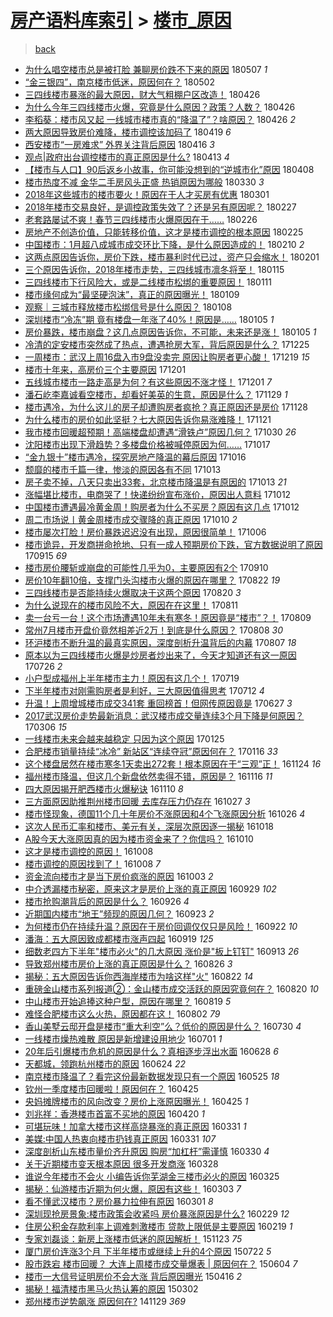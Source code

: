 [房产语料库索引](../../README.md)  > [楼市_原因](楼市_原因.md)
====
> [back](../README.md)

- [为什么唱空楼市总是被打脸 兼聊房价跌不下来的原因](http://jkwz.applinzi.com/ittc/7100394551862887435.html#%E4%B8%BA%E4%BB%80%E4%B9%88%E5%94%B1%E7%A9%BA%E6%A5%BC%E5%B8%82%E6%80%BB%E6%98%AF%E8%A2%AB%E6%89%93%E8%84%B8+%E5%85%BC%E8%81%8A%E6%88%BF%E4%BB%B7%E8%B7%8C%E4%B8%8D%E4%B8%8B%E6%9D%A5%E7%9A%84%E5%8E%9F%E5%9B%A0) 180507 *1* 
- [“金三银四”，南京楼市低迷，原因何在？](http://jkwz.applinzi.com/ittc/7098571769579570192.html#%E2%80%9C%E9%87%91%E4%B8%89%E9%93%B6%E5%9B%9B%E2%80%9D%EF%BC%8C%E5%8D%97%E4%BA%AC%E6%A5%BC%E5%B8%82%E4%BD%8E%E8%BF%B7%EF%BC%8C%E5%8E%9F%E5%9B%A0%E4%BD%95%E5%9C%A8%EF%BC%9F) 180502  
- [三四线楼市暴涨的最大原因，财大气粗棚户区改造！](http://jkwz.applinzi.com/ittc/7096437148381348871.html#%E4%B8%89%E5%9B%9B%E7%BA%BF%E6%A5%BC%E5%B8%82%E6%9A%B4%E6%B6%A8%E7%9A%84%E6%9C%80%E5%A4%A7%E5%8E%9F%E5%9B%A0%EF%BC%8C%E8%B4%A2%E5%A4%A7%E6%B0%94%E7%B2%97%E6%A3%9A%E6%88%B7%E5%8C%BA%E6%94%B9%E9%80%A0%EF%BC%81) 180426  
- [为什么今年三四线楼市火爆，究竟是什么原因？政策？人数？](http://jkwz.applinzi.com/ittc/7096332923810874379.html#%E4%B8%BA%E4%BB%80%E4%B9%88%E4%BB%8A%E5%B9%B4%E4%B8%89%E5%9B%9B%E7%BA%BF%E6%A5%BC%E5%B8%82%E7%81%AB%E7%88%86%EF%BC%8C%E7%A9%B6%E7%AB%9F%E6%98%AF%E4%BB%80%E4%B9%88%E5%8E%9F%E5%9B%A0%EF%BC%9F%E6%94%BF%E7%AD%96%EF%BC%9F%E4%BA%BA%E6%95%B0%EF%BC%9F) 180426  
- [李稻葵：楼市风又起 一线城市楼市真的“降温了”？啥原因？](http://jkwz.applinzi.com/ittc/7096204905595536401.html#%E6%9D%8E%E7%A8%BB%E8%91%B5%EF%BC%9A%E6%A5%BC%E5%B8%82%E9%A3%8E%E5%8F%88%E8%B5%B7+%E4%B8%80%E7%BA%BF%E5%9F%8E%E5%B8%82%E6%A5%BC%E5%B8%82%E7%9C%9F%E7%9A%84%E2%80%9C%E9%99%8D%E6%B8%A9%E4%BA%86%E2%80%9D%EF%BC%9F%E5%95%A5%E5%8E%9F%E5%9B%A0%EF%BC%9F) 180426 *2* 
- [两大原因导致房价难降，楼市调控该加码了](http://jkwz.applinzi.com/ittc/7093785980756820999.html#%E4%B8%A4%E5%A4%A7%E5%8E%9F%E5%9B%A0%E5%AF%BC%E8%87%B4%E6%88%BF%E4%BB%B7%E9%9A%BE%E9%99%8D%EF%BC%8C%E6%A5%BC%E5%B8%82%E8%B0%83%E6%8E%A7%E8%AF%A5%E5%8A%A0%E7%A0%81%E4%BA%86) 180419 *6* 
- [西安楼市“一房难求” 外界关注背后原因](http://jkwz.applinzi.com/ittc/7092645624686314503.html#%E8%A5%BF%E5%AE%89%E6%A5%BC%E5%B8%82%E2%80%9C%E4%B8%80%E6%88%BF%E9%9A%BE%E6%B1%82%E2%80%9D+%E5%A4%96%E7%95%8C%E5%85%B3%E6%B3%A8%E8%83%8C%E5%90%8E%E5%8E%9F%E5%9B%A0) 180416 *3* 
- [观点|政府出台调控楼市的真正原因是什么?](http://jkwz.applinzi.com/ittc/7091384298504717318.html#%E8%A7%82%E7%82%B9%7C%E6%94%BF%E5%BA%9C%E5%87%BA%E5%8F%B0%E8%B0%83%E6%8E%A7%E6%A5%BC%E5%B8%82%E7%9A%84%E7%9C%9F%E6%AD%A3%E5%8E%9F%E5%9B%A0%E6%98%AF%E4%BB%80%E4%B9%88%3F) 180413 *4* 
- [【楼市与人口】90后返乡小故事，你可能没想到的“逆城市化”原因](http://jkwz.applinzi.com/ittc/7089712428395004935.html#%E3%80%90%E6%A5%BC%E5%B8%82%E4%B8%8E%E4%BA%BA%E5%8F%A3%E3%80%9190%E5%90%8E%E8%BF%94%E4%B9%A1%E5%B0%8F%E6%95%85%E4%BA%8B%EF%BC%8C%E4%BD%A0%E5%8F%AF%E8%83%BD%E6%B2%A1%E6%83%B3%E5%88%B0%E7%9A%84%E2%80%9C%E9%80%86%E5%9F%8E%E5%B8%82%E5%8C%96%E2%80%9D%E5%8E%9F%E5%9B%A0) 180408  
- [楼市热度不减 金华二手房风头正盛 热销原因为哪般](http://jkwz.applinzi.com/ittc/7086186061925712903.html#%E6%A5%BC%E5%B8%82%E7%83%AD%E5%BA%A6%E4%B8%8D%E5%87%8F+%E9%87%91%E5%8D%8E%E4%BA%8C%E6%89%8B%E6%88%BF%E9%A3%8E%E5%A4%B4%E6%AD%A3%E7%9B%9B+%E7%83%AD%E9%94%80%E5%8E%9F%E5%9B%A0%E4%B8%BA%E5%93%AA%E8%88%AC) 180330 *3* 
- [2018年这些城市的楼市要火！原因在于人才买房有优惠](http://jkwz.applinzi.com/ittc/7075464180931232778.html#2018%E5%B9%B4%E8%BF%99%E4%BA%9B%E5%9F%8E%E5%B8%82%E7%9A%84%E6%A5%BC%E5%B8%82%E8%A6%81%E7%81%AB%EF%BC%81%E5%8E%9F%E5%9B%A0%E5%9C%A8%E4%BA%8E%E4%BA%BA%E6%89%8D%E4%B9%B0%E6%88%BF%E6%9C%89%E4%BC%98%E6%83%A0) 180301  
- [2018年楼市交易良好，是调控政策失效了？还是另有原因呢？](http://jkwz.applinzi.com/ittc/7074720085233370119.html#2018%E5%B9%B4%E6%A5%BC%E5%B8%82%E4%BA%A4%E6%98%93%E8%89%AF%E5%A5%BD%EF%BC%8C%E6%98%AF%E8%B0%83%E6%8E%A7%E6%94%BF%E7%AD%96%E5%A4%B1%E6%95%88%E4%BA%86%EF%BC%9F%E8%BF%98%E6%98%AF%E5%8F%A6%E6%9C%89%E5%8E%9F%E5%9B%A0%E5%91%A2%EF%BC%9F) 180227  
- [老套路屡试不爽！春节三四线楼市火爆原因在于……](http://jkwz.applinzi.com/ittc/7074406036343882769.html#%E8%80%81%E5%A5%97%E8%B7%AF%E5%B1%A1%E8%AF%95%E4%B8%8D%E7%88%BD%EF%BC%81%E6%98%A5%E8%8A%82%E4%B8%89%E5%9B%9B%E7%BA%BF%E6%A5%BC%E5%B8%82%E7%81%AB%E7%88%86%E5%8E%9F%E5%9B%A0%E5%9C%A8%E4%BA%8E%E2%80%A6%E2%80%A6) 180226  
- [房地产不创造价值，只能转移价值，这才是楼市调控的根本原因](http://jkwz.applinzi.com/ittc/7073957496115168273.html#%E6%88%BF%E5%9C%B0%E4%BA%A7%E4%B8%8D%E5%88%9B%E9%80%A0%E4%BB%B7%E5%80%BC%EF%BC%8C%E5%8F%AA%E8%83%BD%E8%BD%AC%E7%A7%BB%E4%BB%B7%E5%80%BC%EF%BC%8C%E8%BF%99%E6%89%8D%E6%98%AF%E6%A5%BC%E5%B8%82%E8%B0%83%E6%8E%A7%E7%9A%84%E6%A0%B9%E6%9C%AC%E5%8E%9F%E5%9B%A0) 180225  
- [中国楼市：1月超八成城市成交环比下降，是什么原因造成的！](http://jkwz.applinzi.com/ittc/7068238410680894475.html#%E4%B8%AD%E5%9B%BD%E6%A5%BC%E5%B8%82%EF%BC%9A1%E6%9C%88%E8%B6%85%E5%85%AB%E6%88%90%E5%9F%8E%E5%B8%82%E6%88%90%E4%BA%A4%E7%8E%AF%E6%AF%94%E4%B8%8B%E9%99%8D%EF%BC%8C%E6%98%AF%E4%BB%80%E4%B9%88%E5%8E%9F%E5%9B%A0%E9%80%A0%E6%88%90%E7%9A%84%EF%BC%81) 180210 *2* 
- [这两点原因告诉你，房价下跌，楼市暴利时代已过，资产只会缩水！](http://jkwz.applinzi.com/ittc/7065246981394269201.html#%E8%BF%99%E4%B8%A4%E7%82%B9%E5%8E%9F%E5%9B%A0%E5%91%8A%E8%AF%89%E4%BD%A0%EF%BC%8C%E6%88%BF%E4%BB%B7%E4%B8%8B%E8%B7%8C%EF%BC%8C%E6%A5%BC%E5%B8%82%E6%9A%B4%E5%88%A9%E6%97%B6%E4%BB%A3%E5%B7%B2%E8%BF%87%EF%BC%8C%E8%B5%84%E4%BA%A7%E5%8F%AA%E4%BC%9A%E7%BC%A9%E6%B0%B4%EF%BC%81) 180201  
- [三个原因告诉你，2018年楼市走势，三四线城市凛冬将至！](http://jkwz.applinzi.com/ittc/7058874812712092682.html#%E4%B8%89%E4%B8%AA%E5%8E%9F%E5%9B%A0%E5%91%8A%E8%AF%89%E4%BD%A0%EF%BC%8C2018%E5%B9%B4%E6%A5%BC%E5%B8%82%E8%B5%B0%E5%8A%BF%EF%BC%8C%E4%B8%89%E5%9B%9B%E7%BA%BF%E5%9F%8E%E5%B8%82%E5%87%9B%E5%86%AC%E5%B0%86%E8%87%B3%EF%BC%81) 180115  
- [三四线楼市下行风险大，或是二线楼市松绑的重要原因！](http://jkwz.applinzi.com/ittc/7057274470882870279.html#%E4%B8%89%E5%9B%9B%E7%BA%BF%E6%A5%BC%E5%B8%82%E4%B8%8B%E8%A1%8C%E9%A3%8E%E9%99%A9%E5%A4%A7%EF%BC%8C%E6%88%96%E6%98%AF%E4%BA%8C%E7%BA%BF%E6%A5%BC%E5%B8%82%E6%9D%BE%E7%BB%91%E7%9A%84%E9%87%8D%E8%A6%81%E5%8E%9F%E5%9B%A0%EF%BC%81) 180111  
- [楼市缘何成为“最坚硬泡沫”，真正的原因曝光！](http://jkwz.applinzi.com/ittc/7056636921214682118.html#%E6%A5%BC%E5%B8%82%E7%BC%98%E4%BD%95%E6%88%90%E4%B8%BA%E2%80%9C%E6%9C%80%E5%9D%9A%E7%A1%AC%E6%B3%A1%E6%B2%AB%E2%80%9D%EF%BC%8C%E7%9C%9F%E6%AD%A3%E7%9A%84%E5%8E%9F%E5%9B%A0%E6%9B%9D%E5%85%89%EF%BC%81) 180109  
- [观察｜三城市释放楼市松绑信号是什么原因？](http://jkwz.applinzi.com/ittc/7056133789862855686.html#%E8%A7%82%E5%AF%9F%EF%BD%9C%E4%B8%89%E5%9F%8E%E5%B8%82%E9%87%8A%E6%94%BE%E6%A5%BC%E5%B8%82%E6%9D%BE%E7%BB%91%E4%BF%A1%E5%8F%B7%E6%98%AF%E4%BB%80%E4%B9%88%E5%8E%9F%E5%9B%A0%EF%BC%9F) 180108  
- [深圳楼市“冷冻”期 竟有楼盘一年涨了40%！原因是……](http://jkwz.applinzi.com/ittc/7055132048237265936.html#%E6%B7%B1%E5%9C%B3%E6%A5%BC%E5%B8%82%E2%80%9C%E5%86%B7%E5%86%BB%E2%80%9D%E6%9C%9F+%E7%AB%9F%E6%9C%89%E6%A5%BC%E7%9B%98%E4%B8%80%E5%B9%B4%E6%B6%A8%E4%BA%8640%25%EF%BC%81%E5%8E%9F%E5%9B%A0%E6%98%AF%E2%80%A6%E2%80%A6) 180105 *1* 
- [房价暴跌，楼市崩盘？这几点原因告诉你，不可能，未来还是涨！](http://jkwz.applinzi.com/ittc/7054880037214356486.html#%E6%88%BF%E4%BB%B7%E6%9A%B4%E8%B7%8C%EF%BC%8C%E6%A5%BC%E5%B8%82%E5%B4%A9%E7%9B%98%EF%BC%9F%E8%BF%99%E5%87%A0%E7%82%B9%E5%8E%9F%E5%9B%A0%E5%91%8A%E8%AF%89%E4%BD%A0%EF%BC%8C%E4%B8%8D%E5%8F%AF%E8%83%BD%EF%BC%8C%E6%9C%AA%E6%9D%A5%E8%BF%98%E6%98%AF%E6%B6%A8%EF%BC%81) 180105 *1* 
- [冷清的定安楼市突然成了热点，遭遇抢房大军，背后原因是什么？](http://jkwz.applinzi.com/ittc/7051035085866796048.html#%E5%86%B7%E6%B8%85%E7%9A%84%E5%AE%9A%E5%AE%89%E6%A5%BC%E5%B8%82%E7%AA%81%E7%84%B6%E6%88%90%E4%BA%86%E7%83%AD%E7%82%B9%EF%BC%8C%E9%81%AD%E9%81%87%E6%8A%A2%E6%88%BF%E5%A4%A7%E5%86%9B%EF%BC%8C%E8%83%8C%E5%90%8E%E5%8E%9F%E5%9B%A0%E6%98%AF%E4%BB%80%E4%B9%88%EF%BC%9F) 171225  
- [一周楼市：武汉上周16盘入市9盘没卖完 原因让购房者更心酸！](http://jkwz.applinzi.com/ittc/7048791318992520209.html#%E4%B8%80%E5%91%A8%E6%A5%BC%E5%B8%82%EF%BC%9A%E6%AD%A6%E6%B1%89%E4%B8%8A%E5%91%A816%E7%9B%98%E5%85%A5%E5%B8%829%E7%9B%98%E6%B2%A1%E5%8D%96%E5%AE%8C+%E5%8E%9F%E5%9B%A0%E8%AE%A9%E8%B4%AD%E6%88%BF%E8%80%85%E6%9B%B4%E5%BF%83%E9%85%B8%EF%BC%81) 171219 *15* 
- [楼市十年来，高房价三个主要原因](http://jkwz.applinzi.com/ittc/7042242399235998736.html#%E6%A5%BC%E5%B8%82%E5%8D%81%E5%B9%B4%E6%9D%A5%EF%BC%8C%E9%AB%98%E6%88%BF%E4%BB%B7%E4%B8%89%E4%B8%AA%E4%B8%BB%E8%A6%81%E5%8E%9F%E5%9B%A0) 171201  
- [五线城市楼市一路走高是为何？有这些原因不涨才怪！](http://jkwz.applinzi.com/ittc/7042200548500046865.html#%E4%BA%94%E7%BA%BF%E5%9F%8E%E5%B8%82%E6%A5%BC%E5%B8%82%E4%B8%80%E8%B7%AF%E8%B5%B0%E9%AB%98%E6%98%AF%E4%B8%BA%E4%BD%95%EF%BC%9F%E6%9C%89%E8%BF%99%E4%BA%9B%E5%8E%9F%E5%9B%A0%E4%B8%8D%E6%B6%A8%E6%89%8D%E6%80%AA%EF%BC%81) 171201 *7* 
- [潘石屹李嘉诚看空楼市，却看好美英的生意，原因是什么？](http://jkwz.applinzi.com/ittc/7041418650530087953.html#%E6%BD%98%E7%9F%B3%E5%B1%B9%E6%9D%8E%E5%98%89%E8%AF%9A%E7%9C%8B%E7%A9%BA%E6%A5%BC%E5%B8%82%EF%BC%8C%E5%8D%B4%E7%9C%8B%E5%A5%BD%E7%BE%8E%E8%8B%B1%E7%9A%84%E7%94%9F%E6%84%8F%EF%BC%8C%E5%8E%9F%E5%9B%A0%E6%98%AF%E4%BB%80%E4%B9%88%EF%BC%9F) 171129 *1* 
- [楼市遇冷，为什么这儿的房子却遭购房者疯抢？真正原因还是房价](http://jkwz.applinzi.com/ittc/7041020380075000848.html#%E6%A5%BC%E5%B8%82%E9%81%87%E5%86%B7%EF%BC%8C%E4%B8%BA%E4%BB%80%E4%B9%88%E8%BF%99%E5%84%BF%E7%9A%84%E6%88%BF%E5%AD%90%E5%8D%B4%E9%81%AD%E8%B4%AD%E6%88%BF%E8%80%85%E7%96%AF%E6%8A%A2%EF%BC%9F%E7%9C%9F%E6%AD%A3%E5%8E%9F%E5%9B%A0%E8%BF%98%E6%98%AF%E6%88%BF%E4%BB%B7) 171128  
- [为什么楼市的房价如此坚挺？七大原因告诉你易涨难降！](http://jkwz.applinzi.com/ittc/7038382823168279568.html#%E4%B8%BA%E4%BB%80%E4%B9%88%E6%A5%BC%E5%B8%82%E7%9A%84%E6%88%BF%E4%BB%B7%E5%A6%82%E6%AD%A4%E5%9D%9A%E6%8C%BA%EF%BC%9F%E4%B8%83%E5%A4%A7%E5%8E%9F%E5%9B%A0%E5%91%8A%E8%AF%89%E4%BD%A0%E6%98%93%E6%B6%A8%E9%9A%BE%E9%99%8D%EF%BC%81) 171121  
- [我市楼市回暖超预期！高端楼盘却遭遇“滑铁卢”原因几何？](http://jkwz.applinzi.com/ittc/7030296629003944976.html#%E6%88%91%E5%B8%82%E6%A5%BC%E5%B8%82%E5%9B%9E%E6%9A%96%E8%B6%85%E9%A2%84%E6%9C%9F%EF%BC%81%E9%AB%98%E7%AB%AF%E6%A5%BC%E7%9B%98%E5%8D%B4%E9%81%AD%E9%81%87%E2%80%9C%E6%BB%91%E9%93%81%E5%8D%A2%E2%80%9D%E5%8E%9F%E5%9B%A0%E5%87%A0%E4%BD%95%EF%BC%9F) 171030 *26* 
- [沈阳楼市出现下滑趋势？多楼盘价格被喊停原因为何……](http://jkwz.applinzi.com/ittc/7025361881118802961.html#%E6%B2%88%E9%98%B3%E6%A5%BC%E5%B8%82%E5%87%BA%E7%8E%B0%E4%B8%8B%E6%BB%91%E8%B6%8B%E5%8A%BF%EF%BC%9F%E5%A4%9A%E6%A5%BC%E7%9B%98%E4%BB%B7%E6%A0%BC%E8%A2%AB%E5%96%8A%E5%81%9C%E5%8E%9F%E5%9B%A0%E4%B8%BA%E4%BD%95%E2%80%A6%E2%80%A6) 171017  
- [“金九银十”楼市遇冷，探究房地产降温的幕后原因](http://jkwz.applinzi.com/ittc/7024972081337467920.html#%E2%80%9C%E9%87%91%E4%B9%9D%E9%93%B6%E5%8D%81%E2%80%9D%E6%A5%BC%E5%B8%82%E9%81%87%E5%86%B7%EF%BC%8C%E6%8E%A2%E7%A9%B6%E6%88%BF%E5%9C%B0%E4%BA%A7%E9%99%8D%E6%B8%A9%E7%9A%84%E5%B9%95%E5%90%8E%E5%8E%9F%E5%9B%A0) 171016  
- [颓靡的楼市千篇一律，惨淡的原因各有不同](http://jkwz.applinzi.com/ittc/7023957709441991696.html#%E9%A2%93%E9%9D%A1%E7%9A%84%E6%A5%BC%E5%B8%82%E5%8D%83%E7%AF%87%E4%B8%80%E5%BE%8B%EF%BC%8C%E6%83%A8%E6%B7%A1%E7%9A%84%E5%8E%9F%E5%9B%A0%E5%90%84%E6%9C%89%E4%B8%8D%E5%90%8C) 171013  
- [房子卖不掉，八天只卖出33套，北京楼市降温是有原因的](http://jkwz.applinzi.com/ittc/7023874392524850192.html#%E6%88%BF%E5%AD%90%E5%8D%96%E4%B8%8D%E6%8E%89%EF%BC%8C%E5%85%AB%E5%A4%A9%E5%8F%AA%E5%8D%96%E5%87%BA33%E5%A5%97%EF%BC%8C%E5%8C%97%E4%BA%AC%E6%A5%BC%E5%B8%82%E9%99%8D%E6%B8%A9%E6%98%AF%E6%9C%89%E5%8E%9F%E5%9B%A0%E7%9A%84) 171013 *21* 
- [涨幅堪比楼市，电商哭了！快递纷纷宣布涨价，原因出人意料](http://jkwz.applinzi.com/ittc/7023613358107001873.html#%E6%B6%A8%E5%B9%85%E5%A0%AA%E6%AF%94%E6%A5%BC%E5%B8%82%EF%BC%8C%E7%94%B5%E5%95%86%E5%93%AD%E4%BA%86%EF%BC%81%E5%BF%AB%E9%80%92%E7%BA%B7%E7%BA%B7%E5%AE%A3%E5%B8%83%E6%B6%A8%E4%BB%B7%EF%BC%8C%E5%8E%9F%E5%9B%A0%E5%87%BA%E4%BA%BA%E6%84%8F%E6%96%99) 171012  
- [中国楼市遭遇最冷黄金周！购房者为什么不买房？原因有这几点](http://jkwz.applinzi.com/ittc/7023486720648152081.html#%E4%B8%AD%E5%9B%BD%E6%A5%BC%E5%B8%82%E9%81%AD%E9%81%87%E6%9C%80%E5%86%B7%E9%BB%84%E9%87%91%E5%91%A8%EF%BC%81%E8%B4%AD%E6%88%BF%E8%80%85%E4%B8%BA%E4%BB%80%E4%B9%88%E4%B8%8D%E4%B9%B0%E6%88%BF%EF%BC%9F%E5%8E%9F%E5%9B%A0%E6%9C%89%E8%BF%99%E5%87%A0%E7%82%B9) 171012  
- [周二市场说丨黄金周楼市成交骤降的真正原因](http://jkwz.applinzi.com/ittc/7022737037185254416.html#%E5%91%A8%E4%BA%8C%E5%B8%82%E5%9C%BA%E8%AF%B4%E4%B8%A8%E9%BB%84%E9%87%91%E5%91%A8%E6%A5%BC%E5%B8%82%E6%88%90%E4%BA%A4%E9%AA%A4%E9%99%8D%E7%9A%84%E7%9C%9F%E6%AD%A3%E5%8E%9F%E5%9B%A0) 171010 *2* 
- [楼市屡次打脸！房价暴跌迟迟没有出现，原因很简单！](http://jkwz.applinzi.com/ittc/7021217883424818192.html#%E6%A5%BC%E5%B8%82%E5%B1%A1%E6%AC%A1%E6%89%93%E8%84%B8%EF%BC%81%E6%88%BF%E4%BB%B7%E6%9A%B4%E8%B7%8C%E8%BF%9F%E8%BF%9F%E6%B2%A1%E6%9C%89%E5%87%BA%E7%8E%B0%EF%BC%8C%E5%8E%9F%E5%9B%A0%E5%BE%88%E7%AE%80%E5%8D%95%EF%BC%81) 171006  
- [楼市诡异，开发商拼命抢地、只有一成人预期房价下跌，官方数据说明了原因](http://jkwz.applinzi.com/ittc/7013430306563163152.html#%E6%A5%BC%E5%B8%82%E8%AF%A1%E5%BC%82%EF%BC%8C%E5%BC%80%E5%8F%91%E5%95%86%E6%8B%BC%E5%91%BD%E6%8A%A2%E5%9C%B0%E3%80%81%E5%8F%AA%E6%9C%89%E4%B8%80%E6%88%90%E4%BA%BA%E9%A2%84%E6%9C%9F%E6%88%BF%E4%BB%B7%E4%B8%8B%E8%B7%8C%EF%BC%8C%E5%AE%98%E6%96%B9%E6%95%B0%E6%8D%AE%E8%AF%B4%E6%98%8E%E4%BA%86%E5%8E%9F%E5%9B%A0) 170915 *69* 
- [楼市房价腰斩或崩盘的可能性几乎为0，主要原因有2个](http://jkwz.applinzi.com/ittc/7011748551540081680.html#%E6%A5%BC%E5%B8%82%E6%88%BF%E4%BB%B7%E8%85%B0%E6%96%A9%E6%88%96%E5%B4%A9%E7%9B%98%E7%9A%84%E5%8F%AF%E8%83%BD%E6%80%A7%E5%87%A0%E4%B9%8E%E4%B8%BA0%EF%BC%8C%E4%B8%BB%E8%A6%81%E5%8E%9F%E5%9B%A0%E6%9C%892%E4%B8%AA) 170910  
- [房价10年翻10倍，支撑门头沟楼市火爆的原因在哪里？](http://jkwz.applinzi.com/ittc/7004591217743234065.html#%E6%88%BF%E4%BB%B710%E5%B9%B4%E7%BF%BB10%E5%80%8D%EF%BC%8C%E6%94%AF%E6%92%91%E9%97%A8%E5%A4%B4%E6%B2%9F%E6%A5%BC%E5%B8%82%E7%81%AB%E7%88%86%E7%9A%84%E5%8E%9F%E5%9B%A0%E5%9C%A8%E5%93%AA%E9%87%8C%EF%BC%9F) 170822 *19* 
- [三四线楼市是否能持续火爆取决于这两个原因](http://jkwz.applinzi.com/ittc/7003801599523423249.html#%E4%B8%89%E5%9B%9B%E7%BA%BF%E6%A5%BC%E5%B8%82%E6%98%AF%E5%90%A6%E8%83%BD%E6%8C%81%E7%BB%AD%E7%81%AB%E7%88%86%E5%8F%96%E5%86%B3%E4%BA%8E%E8%BF%99%E4%B8%A4%E4%B8%AA%E5%8E%9F%E5%9B%A0) 170820 *3* 
- [为什么说现在的楼市风险不大，原因在在这里！](http://jkwz.applinzi.com/ittc/7000464248659248144.html#%E4%B8%BA%E4%BB%80%E4%B9%88%E8%AF%B4%E7%8E%B0%E5%9C%A8%E7%9A%84%E6%A5%BC%E5%B8%82%E9%A3%8E%E9%99%A9%E4%B8%8D%E5%A4%A7%EF%BC%8C%E5%8E%9F%E5%9B%A0%E5%9C%A8%E5%9C%A8%E8%BF%99%E9%87%8C%EF%BC%81) 170811  
- [卖一台亏一台！这个市场遭遇10年未有寒冬！原因竟是“楼市”？！](http://jkwz.applinzi.com/ittc/6999946945861518352.html#%E5%8D%96%E4%B8%80%E5%8F%B0%E4%BA%8F%E4%B8%80%E5%8F%B0%EF%BC%81%E8%BF%99%E4%B8%AA%E5%B8%82%E5%9C%BA%E9%81%AD%E9%81%8710%E5%B9%B4%E6%9C%AA%E6%9C%89%E5%AF%92%E5%86%AC%EF%BC%81%E5%8E%9F%E5%9B%A0%E7%AB%9F%E6%98%AF%E2%80%9C%E6%A5%BC%E5%B8%82%E2%80%9D%EF%BC%9F%EF%BC%81) 170809  
- [常州7月楼市开盘价竟然相差近2万！到底是什么原因？](http://jkwz.applinzi.com/ittc/6999430028423857169.html#%E5%B8%B8%E5%B7%9E7%E6%9C%88%E6%A5%BC%E5%B8%82%E5%BC%80%E7%9B%98%E4%BB%B7%E7%AB%9F%E7%84%B6%E7%9B%B8%E5%B7%AE%E8%BF%912%E4%B8%87%EF%BC%81%E5%88%B0%E5%BA%95%E6%98%AF%E4%BB%80%E4%B9%88%E5%8E%9F%E5%9B%A0%EF%BC%9F) 170808 *30* 
- [环沪楼市不断升温的最真实原因，深度剖析升温背后的内幕](http://jkwz.applinzi.com/ittc/6998722774661858320.html#%E7%8E%AF%E6%B2%AA%E6%A5%BC%E5%B8%82%E4%B8%8D%E6%96%AD%E5%8D%87%E6%B8%A9%E7%9A%84%E6%9C%80%E7%9C%9F%E5%AE%9E%E5%8E%9F%E5%9B%A0%EF%BC%8C%E6%B7%B1%E5%BA%A6%E5%89%96%E6%9E%90%E5%8D%87%E6%B8%A9%E8%83%8C%E5%90%8E%E7%9A%84%E5%86%85%E5%B9%95) 170807 *18* 
- [原本以为三四线楼市火爆是炒房者炒出来了，今天才知道还有这一原因](http://jkwz.applinzi.com/ittc/6994656476596274192.html#%E5%8E%9F%E6%9C%AC%E4%BB%A5%E4%B8%BA%E4%B8%89%E5%9B%9B%E7%BA%BF%E6%A5%BC%E5%B8%82%E7%81%AB%E7%88%86%E6%98%AF%E7%82%92%E6%88%BF%E8%80%85%E7%82%92%E5%87%BA%E6%9D%A5%E4%BA%86%EF%BC%8C%E4%BB%8A%E5%A4%A9%E6%89%8D%E7%9F%A5%E9%81%93%E8%BF%98%E6%9C%89%E8%BF%99%E4%B8%80%E5%8E%9F%E5%9B%A0) 170726 *2* 
- [小户型成福州上半年楼市主力！原因有这几个！](http://jkwz.applinzi.com/ittc/6991949831109870609.html#%E5%B0%8F%E6%88%B7%E5%9E%8B%E6%88%90%E7%A6%8F%E5%B7%9E%E4%B8%8A%E5%8D%8A%E5%B9%B4%E6%A5%BC%E5%B8%82%E4%B8%BB%E5%8A%9B%EF%BC%81%E5%8E%9F%E5%9B%A0%E6%9C%89%E8%BF%99%E5%87%A0%E4%B8%AA%EF%BC%81) 170719  
- [下半年楼市对刚需购房者是利好，三大原因值得思考](http://jkwz.applinzi.com/ittc/6989342686128374801.html#%E4%B8%8B%E5%8D%8A%E5%B9%B4%E6%A5%BC%E5%B8%82%E5%AF%B9%E5%88%9A%E9%9C%80%E8%B4%AD%E6%88%BF%E8%80%85%E6%98%AF%E5%88%A9%E5%A5%BD%EF%BC%8C%E4%B8%89%E5%A4%A7%E5%8E%9F%E5%9B%A0%E5%80%BC%E5%BE%97%E6%80%9D%E8%80%83) 170712 *4* 
- [升温！上周增城楼市成交341套 重回榜首！但网传原因竟是](http://jkwz.applinzi.com/ittc/6983730808538792965.html#%E5%8D%87%E6%B8%A9%EF%BC%81%E4%B8%8A%E5%91%A8%E5%A2%9E%E5%9F%8E%E6%A5%BC%E5%B8%82%E6%88%90%E4%BA%A4341%E5%A5%97+%E9%87%8D%E5%9B%9E%E6%A6%9C%E9%A6%96%EF%BC%81%E4%BD%86%E7%BD%91%E4%BC%A0%E5%8E%9F%E5%9B%A0%E7%AB%9F%E6%98%AF) 170627 *3* 
- [2017武汉房价走势最新消息：武汉楼市成交量连续3个月下降是何原因？](http://jkwz.applinzi.com/ittc/6941958721801552900.html#2017%E6%AD%A6%E6%B1%89%E6%88%BF%E4%BB%B7%E8%B5%B0%E5%8A%BF%E6%9C%80%E6%96%B0%E6%B6%88%E6%81%AF%EF%BC%9A%E6%AD%A6%E6%B1%89%E6%A5%BC%E5%B8%82%E6%88%90%E4%BA%A4%E9%87%8F%E8%BF%9E%E7%BB%AD3%E4%B8%AA%E6%9C%88%E4%B8%8B%E9%99%8D%E6%98%AF%E4%BD%95%E5%8E%9F%E5%9B%A0%EF%BC%9F) 170306 *15* 
- [一线楼市未来会越来越稳定 只因为这个原因](http://jkwz.applinzi.com/ittc/6926877624487117829.html#%E4%B8%80%E7%BA%BF%E6%A5%BC%E5%B8%82%E6%9C%AA%E6%9D%A5%E4%BC%9A%E8%B6%8A%E6%9D%A5%E8%B6%8A%E7%A8%B3%E5%AE%9A+%E5%8F%AA%E5%9B%A0%E4%B8%BA%E8%BF%99%E4%B8%AA%E5%8E%9F%E5%9B%A0) 170125  
- [合肥楼市销量持续“冰冷” 新站区“连续夺冠”原因何在？](http://jkwz.applinzi.com/ittc/6923749221923816453.html#%E5%90%88%E8%82%A5%E6%A5%BC%E5%B8%82%E9%94%80%E9%87%8F%E6%8C%81%E7%BB%AD%E2%80%9C%E5%86%B0%E5%86%B7%E2%80%9D+%E6%96%B0%E7%AB%99%E5%8C%BA%E2%80%9C%E8%BF%9E%E7%BB%AD%E5%A4%BA%E5%86%A0%E2%80%9D%E5%8E%9F%E5%9B%A0%E4%BD%95%E5%9C%A8%EF%BC%9F) 170116 *33* 
- [这个楼盘居然在楼市寒冬1天卖出272套！根本原因在于“三观”正！](http://jkwz.applinzi.com/ittc/6904070815963677700.html#%E8%BF%99%E4%B8%AA%E6%A5%BC%E7%9B%98%E5%B1%85%E7%84%B6%E5%9C%A8%E6%A5%BC%E5%B8%82%E5%AF%92%E5%86%AC1%E5%A4%A9%E5%8D%96%E5%87%BA272%E5%A5%97%EF%BC%81%E6%A0%B9%E6%9C%AC%E5%8E%9F%E5%9B%A0%E5%9C%A8%E4%BA%8E%E2%80%9C%E4%B8%89%E8%A7%82%E2%80%9D%E6%AD%A3%EF%BC%81) 161124 *16* 
- [福州楼市降温，但这几个新盘依然卖得不错，原因是？](http://jkwz.applinzi.com/ittc/6901202047239455749.html#%E7%A6%8F%E5%B7%9E%E6%A5%BC%E5%B8%82%E9%99%8D%E6%B8%A9%EF%BC%8C%E4%BD%86%E8%BF%99%E5%87%A0%E4%B8%AA%E6%96%B0%E7%9B%98%E4%BE%9D%E7%84%B6%E5%8D%96%E5%BE%97%E4%B8%8D%E9%94%99%EF%BC%8C%E5%8E%9F%E5%9B%A0%E6%98%AF%EF%BC%9F) 161116 *11* 
- [四大原因揭开肥西楼市火爆秘诀](http://jkwz.applinzi.com/ittc/6898932455431472133.html#%E5%9B%9B%E5%A4%A7%E5%8E%9F%E5%9B%A0%E6%8F%AD%E5%BC%80%E8%82%A5%E8%A5%BF%E6%A5%BC%E5%B8%82%E7%81%AB%E7%88%86%E7%A7%98%E8%AF%80) 161110 *8* 
- [三方面原因助推荆州楼市回暖 去库存压力仍存在](http://jkwz.applinzi.com/ittc/6893741901039010820.html#%E4%B8%89%E6%96%B9%E9%9D%A2%E5%8E%9F%E5%9B%A0%E5%8A%A9%E6%8E%A8%E8%8D%86%E5%B7%9E%E6%A5%BC%E5%B8%82%E5%9B%9E%E6%9A%96+%E5%8E%BB%E5%BA%93%E5%AD%98%E5%8E%8B%E5%8A%9B%E4%BB%8D%E5%AD%98%E5%9C%A8) 161027 *3* 
- [楼市怪现象，德国11个几十年房价不涨原因和4个飞涨原因分析](http://jkwz.applinzi.com/ittc/6893315044309206021.html#%E6%A5%BC%E5%B8%82%E6%80%AA%E7%8E%B0%E8%B1%A1%EF%BC%8C%E5%BE%B7%E5%9B%BD11%E4%B8%AA%E5%87%A0%E5%8D%81%E5%B9%B4%E6%88%BF%E4%BB%B7%E4%B8%8D%E6%B6%A8%E5%8E%9F%E5%9B%A0%E5%92%8C4%E4%B8%AA%E9%A3%9E%E6%B6%A8%E5%8E%9F%E5%9B%A0%E5%88%86%E6%9E%90) 161026 *4* 
- [这次人民币汇率和楼市、美元有关，深层次原因逐一揭秘](http://jkwz.applinzi.com/ittc/6890251602899764228.html#%E8%BF%99%E6%AC%A1%E4%BA%BA%E6%B0%91%E5%B8%81%E6%B1%87%E7%8E%87%E5%92%8C%E6%A5%BC%E5%B8%82%E3%80%81%E7%BE%8E%E5%85%83%E6%9C%89%E5%85%B3%EF%BC%8C%E6%B7%B1%E5%B1%82%E6%AC%A1%E5%8E%9F%E5%9B%A0%E9%80%90%E4%B8%80%E6%8F%AD%E7%A7%98) 161018  
- [A股今天大涨原因真的因为楼市资金来了？你信吗？](http://jkwz.applinzi.com/ittc/6887500067765748741.html#A%E8%82%A1%E4%BB%8A%E5%A4%A9%E5%A4%A7%E6%B6%A8%E5%8E%9F%E5%9B%A0%E7%9C%9F%E7%9A%84%E5%9B%A0%E4%B8%BA%E6%A5%BC%E5%B8%82%E8%B5%84%E9%87%91%E6%9D%A5%E4%BA%86%EF%BC%9F%E4%BD%A0%E4%BF%A1%E5%90%97%EF%BC%9F) 161010  
- [这才是楼市调控的原因！](http://jkwz.applinzi.com/ittc/6886691669453308933.html#%E8%BF%99%E6%89%8D%E6%98%AF%E6%A5%BC%E5%B8%82%E8%B0%83%E6%8E%A7%E7%9A%84%E5%8E%9F%E5%9B%A0%EF%BC%81) 161008  
- [楼市调控的原因找到了！](http://jkwz.applinzi.com/ittc/6886688648883340292.html#%E6%A5%BC%E5%B8%82%E8%B0%83%E6%8E%A7%E7%9A%84%E5%8E%9F%E5%9B%A0%E6%89%BE%E5%88%B0%E4%BA%86%EF%BC%81) 161008 *7* 
- [资金流向楼市才是当下房价疯涨的原因](http://jkwz.applinzi.com/ittc/6884715629457703940.html#%E8%B5%84%E9%87%91%E6%B5%81%E5%90%91%E6%A5%BC%E5%B8%82%E6%89%8D%E6%98%AF%E5%BD%93%E4%B8%8B%E6%88%BF%E4%BB%B7%E7%96%AF%E6%B6%A8%E7%9A%84%E5%8E%9F%E5%9B%A0) 161003 *2* 
- [中介透漏楼市秘密，原来这才是房价上涨的真正原因](http://jkwz.applinzi.com/ittc/6883218744242865157.html#%E4%B8%AD%E4%BB%8B%E9%80%8F%E6%BC%8F%E6%A5%BC%E5%B8%82%E7%A7%98%E5%AF%86%EF%BC%8C%E5%8E%9F%E6%9D%A5%E8%BF%99%E6%89%8D%E6%98%AF%E6%88%BF%E4%BB%B7%E4%B8%8A%E6%B6%A8%E7%9A%84%E7%9C%9F%E6%AD%A3%E5%8E%9F%E5%9B%A0) 160929 *102* 
- [楼市抢购潮背后的原因是什么？](http://jkwz.applinzi.com/ittc/6882203469435372549.html#%E6%A5%BC%E5%B8%82%E6%8A%A2%E8%B4%AD%E6%BD%AE%E8%83%8C%E5%90%8E%E7%9A%84%E5%8E%9F%E5%9B%A0%E6%98%AF%E4%BB%80%E4%B9%88%EF%BC%9F) 160926 *4* 
- [近期国内楼市“地王”频现的原因几何？](http://jkwz.applinzi.com/ittc/6880998121806496772.html#%E8%BF%91%E6%9C%9F%E5%9B%BD%E5%86%85%E6%A5%BC%E5%B8%82%E2%80%9C%E5%9C%B0%E7%8E%8B%E2%80%9D%E9%A2%91%E7%8E%B0%E7%9A%84%E5%8E%9F%E5%9B%A0%E5%87%A0%E4%BD%95%EF%BC%9F) 160923 *2* 
- [为何楼市仍在持续升温？原因在于房价回调仅仅只是风险！](http://jkwz.applinzi.com/ittc/6880718147241378820.html#%E4%B8%BA%E4%BD%95%E6%A5%BC%E5%B8%82%E4%BB%8D%E5%9C%A8%E6%8C%81%E7%BB%AD%E5%8D%87%E6%B8%A9%EF%BC%9F%E5%8E%9F%E5%9B%A0%E5%9C%A8%E4%BA%8E%E6%88%BF%E4%BB%B7%E5%9B%9E%E8%B0%83%E4%BB%85%E4%BB%85%E5%8F%AA%E6%98%AF%E9%A3%8E%E9%99%A9%EF%BC%81) 160922 *10* 
- [潘海：五大原因致成都楼市涨声四起](http://jkwz.applinzi.com/ittc/6879506531099345924.html#%E6%BD%98%E6%B5%B7%EF%BC%9A%E4%BA%94%E5%A4%A7%E5%8E%9F%E5%9B%A0%E8%87%B4%E6%88%90%E9%83%BD%E6%A5%BC%E5%B8%82%E6%B6%A8%E5%A3%B0%E5%9B%9B%E8%B5%B7) 160919 *125* 
- [细数老四方下半年&quot;楼市必火&quot;的几大原因 涨价是&quot;板上钉钉&quot;](http://jkwz.applinzi.com/ittc/6877247981127992325.html#%E7%BB%86%E6%95%B0%E8%80%81%E5%9B%9B%E6%96%B9%E4%B8%8B%E5%8D%8A%E5%B9%B4%26quot%3B%E6%A5%BC%E5%B8%82%E5%BF%85%E7%81%AB%26quot%3B%E7%9A%84%E5%87%A0%E5%A4%A7%E5%8E%9F%E5%9B%A0+%E6%B6%A8%E4%BB%B7%E6%98%AF%26quot%3B%E6%9D%BF%E4%B8%8A%E9%92%89%E9%92%89%26quot%3B) 160913 *26* 
- [导致郑州楼市房价上涨的真正原因是什么？](http://jkwz.applinzi.com/ittc/6870718262396060676.html#%E5%AF%BC%E8%87%B4%E9%83%91%E5%B7%9E%E6%A5%BC%E5%B8%82%E6%88%BF%E4%BB%B7%E4%B8%8A%E6%B6%A8%E7%9A%84%E7%9C%9F%E6%AD%A3%E5%8E%9F%E5%9B%A0%E6%98%AF%E4%BB%80%E4%B9%88%EF%BC%9F) 160826 *3* 
- [揭秘：五大原因告诉你西海岸楼市为啥这样&quot;火&quot;](http://jkwz.applinzi.com/ittc/6869074013711762437.html#%E6%8F%AD%E7%A7%98%EF%BC%9A%E4%BA%94%E5%A4%A7%E5%8E%9F%E5%9B%A0%E5%91%8A%E8%AF%89%E4%BD%A0%E8%A5%BF%E6%B5%B7%E5%B2%B8%E6%A5%BC%E5%B8%82%E4%B8%BA%E5%95%A5%E8%BF%99%E6%A0%B7%26quot%3B%E7%81%AB%26quot%3B) 160822 *14* 
- [重磅金山楼市系列报道②：金山楼市成交活跃的原因究竟何在？](http://jkwz.applinzi.com/ittc/6868368349834249220.html#%E9%87%8D%E7%A3%85%E9%87%91%E5%B1%B1%E6%A5%BC%E5%B8%82%E7%B3%BB%E5%88%97%E6%8A%A5%E9%81%93%E2%91%A1%EF%BC%9A%E9%87%91%E5%B1%B1%E6%A5%BC%E5%B8%82%E6%88%90%E4%BA%A4%E6%B4%BB%E8%B7%83%E7%9A%84%E5%8E%9F%E5%9B%A0%E7%A9%B6%E7%AB%9F%E4%BD%95%E5%9C%A8%EF%BC%9F) 160820 *10* 
- [中山楼市开始追捧这种户型，原因在哪里？](http://jkwz.applinzi.com/ittc/6868157529070240773.html#%E4%B8%AD%E5%B1%B1%E6%A5%BC%E5%B8%82%E5%BC%80%E5%A7%8B%E8%BF%BD%E6%8D%A7%E8%BF%99%E7%A7%8D%E6%88%B7%E5%9E%8B%EF%BC%8C%E5%8E%9F%E5%9B%A0%E5%9C%A8%E5%93%AA%E9%87%8C%EF%BC%9F) 160819 *5* 
- [难怪合肥楼市这么火热，原因都在这！](http://jkwz.applinzi.com/ittc/6861819609619104772.html#%E9%9A%BE%E6%80%AA%E5%90%88%E8%82%A5%E6%A5%BC%E5%B8%82%E8%BF%99%E4%B9%88%E7%81%AB%E7%83%AD%EF%BC%8C%E5%8E%9F%E5%9B%A0%E9%83%BD%E5%9C%A8%E8%BF%99%EF%BC%81) 160802 *79* 
- [香山美墅云邸开盘是楼市“重大利空”么？低价的原因是什么？](http://jkwz.applinzi.com/ittc/6860670552741774340.html#%E9%A6%99%E5%B1%B1%E7%BE%8E%E5%A2%85%E4%BA%91%E9%82%B8%E5%BC%80%E7%9B%98%E6%98%AF%E6%A5%BC%E5%B8%82%E2%80%9C%E9%87%8D%E5%A4%A7%E5%88%A9%E7%A9%BA%E2%80%9D%E4%B9%88%EF%BC%9F%E4%BD%8E%E4%BB%B7%E7%9A%84%E5%8E%9F%E5%9B%A0%E6%98%AF%E4%BB%80%E4%B9%88%EF%BC%9F) 160730 *4* 
- [一线楼市燥热难散 原因是新增建设用地少](http://jkwz.applinzi.com/ittc/6849902122195485700.html#%E4%B8%80%E7%BA%BF%E6%A5%BC%E5%B8%82%E7%87%A5%E7%83%AD%E9%9A%BE%E6%95%A3+%E5%8E%9F%E5%9B%A0%E6%98%AF%E6%96%B0%E5%A2%9E%E5%BB%BA%E8%AE%BE%E7%94%A8%E5%9C%B0%E5%B0%91) 160701 *1* 
- [20年后引爆楼市危机的原因是什么？真相逐步浮出水面](http://jkwz.applinzi.com/ittc/6848831392695452677.html#20%E5%B9%B4%E5%90%8E%E5%BC%95%E7%88%86%E6%A5%BC%E5%B8%82%E5%8D%B1%E6%9C%BA%E7%9A%84%E5%8E%9F%E5%9B%A0%E6%98%AF%E4%BB%80%E4%B9%88%EF%BC%9F%E7%9C%9F%E7%9B%B8%E9%80%90%E6%AD%A5%E6%B5%AE%E5%87%BA%E6%B0%B4%E9%9D%A2) 160628 *6* 
- [天都城，领跑杭州楼市的原因](http://jkwz.applinzi.com/ittc/6847258801664951300.html#%E5%A4%A9%E9%83%BD%E5%9F%8E%EF%BC%8C%E9%A2%86%E8%B7%91%E6%9D%AD%E5%B7%9E%E6%A5%BC%E5%B8%82%E7%9A%84%E5%8E%9F%E5%9B%A0) 160624 *22* 
- [南京楼市降温了？看完这份最新数据发现只有一个原因](http://jkwz.applinzi.com/ittc/6836255830982525956.html#%E5%8D%97%E4%BA%AC%E6%A5%BC%E5%B8%82%E9%99%8D%E6%B8%A9%E4%BA%86%EF%BC%9F%E7%9C%8B%E5%AE%8C%E8%BF%99%E4%BB%BD%E6%9C%80%E6%96%B0%E6%95%B0%E6%8D%AE%E5%8F%91%E7%8E%B0%E5%8F%AA%E6%9C%89%E4%B8%80%E4%B8%AA%E5%8E%9F%E5%9B%A0) 160525 *18* 
- [钦州一季度楼市回暖啦！原因何在？](http://jkwz.applinzi.com/ittc/6825135667142984709.html#%E9%92%A6%E5%B7%9E%E4%B8%80%E5%AD%A3%E5%BA%A6%E6%A5%BC%E5%B8%82%E5%9B%9E%E6%9A%96%E5%95%A6%EF%BC%81%E5%8E%9F%E5%9B%A0%E4%BD%95%E5%9C%A8%EF%BC%9F) 160425  
- [央妈摊牌楼市的风向改变？房价上涨原因曝光！](http://jkwz.applinzi.com/ittc/6825112954399622148.html#%E5%A4%AE%E5%A6%88%E6%91%8A%E7%89%8C%E6%A5%BC%E5%B8%82%E7%9A%84%E9%A3%8E%E5%90%91%E6%94%B9%E5%8F%98%EF%BC%9F%E6%88%BF%E4%BB%B7%E4%B8%8A%E6%B6%A8%E5%8E%9F%E5%9B%A0%E6%9B%9D%E5%85%89%EF%BC%81) 160425 *1* 
- [刘兆祥：香港楼市首富不买地的原因](http://jkwz.applinzi.com/ittc/6823224370168071172.html#%E5%88%98%E5%85%86%E7%A5%A5%EF%BC%9A%E9%A6%99%E6%B8%AF%E6%A5%BC%E5%B8%82%E9%A6%96%E5%AF%8C%E4%B8%8D%E4%B9%B0%E5%9C%B0%E7%9A%84%E5%8E%9F%E5%9B%A0) 160420 *1* 
- [可堪玩味！加拿大楼市这样高烧暴涨的真正原因](http://jkwz.applinzi.com/ittc/6815762971162575877.html#%E5%8F%AF%E5%A0%AA%E7%8E%A9%E5%91%B3%EF%BC%81%E5%8A%A0%E6%8B%BF%E5%A4%A7%E6%A5%BC%E5%B8%82%E8%BF%99%E6%A0%B7%E9%AB%98%E7%83%A7%E6%9A%B4%E6%B6%A8%E7%9A%84%E7%9C%9F%E6%AD%A3%E5%8E%9F%E5%9B%A0) 160331 *1* 
- [美媒:中国人热衷向楼市扔钱真正原因](http://jkwz.applinzi.com/ittc/6815624613782356997.html#%E7%BE%8E%E5%AA%92%3A%E4%B8%AD%E5%9B%BD%E4%BA%BA%E7%83%AD%E8%A1%B7%E5%90%91%E6%A5%BC%E5%B8%82%E6%89%94%E9%92%B1%E7%9C%9F%E6%AD%A3%E5%8E%9F%E5%9B%A0) 160331 *107* 
- [深度剖析山东楼市量价齐升原因 购房“加杠杆”需谨慎](http://jkwz.applinzi.com/ittc/6815458677502772228.html#%E6%B7%B1%E5%BA%A6%E5%89%96%E6%9E%90%E5%B1%B1%E4%B8%9C%E6%A5%BC%E5%B8%82%E9%87%8F%E4%BB%B7%E9%BD%90%E5%8D%87%E5%8E%9F%E5%9B%A0+%E8%B4%AD%E6%88%BF%E2%80%9C%E5%8A%A0%E6%9D%A0%E6%9D%86%E2%80%9D%E9%9C%80%E8%B0%A8%E6%85%8E) 160330 *4* 
- [关于近期楼市变天根本原因 很多开发商涨](http://jkwz.applinzi.com/ittc/6814639861852013572.html#%E5%85%B3%E4%BA%8E%E8%BF%91%E6%9C%9F%E6%A5%BC%E5%B8%82%E5%8F%98%E5%A4%A9%E6%A0%B9%E6%9C%AC%E5%8E%9F%E5%9B%A0+%E5%BE%88%E5%A4%9A%E5%BC%80%E5%8F%91%E5%95%86%E6%B6%A8) 160328  
- [谁说今年楼市不会火 小编告诉你芜湖金三楼市必火的原因](http://jkwz.applinzi.com/ittc/6813442884594304005.html#%E8%B0%81%E8%AF%B4%E4%BB%8A%E5%B9%B4%E6%A5%BC%E5%B8%82%E4%B8%8D%E4%BC%9A%E7%81%AB+%E5%B0%8F%E7%BC%96%E5%91%8A%E8%AF%89%E4%BD%A0%E8%8A%9C%E6%B9%96%E9%87%91%E4%B8%89%E6%A5%BC%E5%B8%82%E5%BF%85%E7%81%AB%E7%9A%84%E5%8E%9F%E5%9B%A0) 160325  
- [揭秘：仙游楼市近期为何火爆，原因有这些！](http://jkwz.applinzi.com/ittc/6805297357256131588.html#%E6%8F%AD%E7%A7%98%EF%BC%9A%E4%BB%99%E6%B8%B8%E6%A5%BC%E5%B8%82%E8%BF%91%E6%9C%9F%E4%B8%BA%E4%BD%95%E7%81%AB%E7%88%86%EF%BC%8C%E5%8E%9F%E5%9B%A0%E6%9C%89%E8%BF%99%E4%BA%9B%EF%BC%81) 160303 *7* 
- [看不懂武汉楼市？房价暴力拉伸有原因](http://jkwz.applinzi.com/ittc/6804619078723437573.html#%E7%9C%8B%E4%B8%8D%E6%87%82%E6%AD%A6%E6%B1%89%E6%A5%BC%E5%B8%82%EF%BC%9F%E6%88%BF%E4%BB%B7%E6%9A%B4%E5%8A%9B%E6%8B%89%E4%BC%B8%E6%9C%89%E5%8E%9F%E5%9B%A0) 160301 *8* 
- [深圳现抢房景象:楼市政策会收紧吗 房价暴涨原因是什么?](http://jkwz.applinzi.com/ittc/6804265099506222084.html#%E6%B7%B1%E5%9C%B3%E7%8E%B0%E6%8A%A2%E6%88%BF%E6%99%AF%E8%B1%A1%3A%E6%A5%BC%E5%B8%82%E6%94%BF%E7%AD%96%E4%BC%9A%E6%94%B6%E7%B4%A7%E5%90%97+%E6%88%BF%E4%BB%B7%E6%9A%B4%E6%B6%A8%E5%8E%9F%E5%9B%A0%E6%98%AF%E4%BB%80%E4%B9%88%3F) 160229 *12* 
- [住房公积金存款利率上调难刺激楼市 贷款上限低是主要原因](http://jkwz.applinzi.com/ittc/6800467821968491524.html#%E4%BD%8F%E6%88%BF%E5%85%AC%E7%A7%AF%E9%87%91%E5%AD%98%E6%AC%BE%E5%88%A9%E7%8E%87%E4%B8%8A%E8%B0%83%E9%9A%BE%E5%88%BA%E6%BF%80%E6%A5%BC%E5%B8%82+%E8%B4%B7%E6%AC%BE%E4%B8%8A%E9%99%90%E4%BD%8E%E6%98%AF%E4%B8%BB%E8%A6%81%E5%8E%9F%E5%9B%A0) 160219 *1* 
- [专家刘磊谈：新房上涨楼市低迷的原因解析！](http://jkwz.applinzi.com/ittc/6767822339538682884.html#%E4%B8%93%E5%AE%B6%E5%88%98%E7%A3%8A%E8%B0%88%EF%BC%9A%E6%96%B0%E6%88%BF%E4%B8%8A%E6%B6%A8%E6%A5%BC%E5%B8%82%E4%BD%8E%E8%BF%B7%E7%9A%84%E5%8E%9F%E5%9B%A0%E8%A7%A3%E6%9E%90%EF%BC%81) 151123 *75* 
- [厦门房价连涨3个月 下半年楼市或继续上升的4个原因](http://jkwz.applinzi.com/ittc/547650614933641024.html#%E5%8E%A6%E9%97%A8%E6%88%BF%E4%BB%B7%E8%BF%9E%E6%B6%A83%E4%B8%AA%E6%9C%88+%E4%B8%8B%E5%8D%8A%E5%B9%B4%E6%A5%BC%E5%B8%82%E6%88%96%E7%BB%A7%E7%BB%AD%E4%B8%8A%E5%8D%87%E7%9A%844%E4%B8%AA%E5%8E%9F%E5%9B%A0) 150722 *5* 
- [股市跌宕 楼市回暖？ 大连上周楼市成交量爆表 | 原因何在？](http://jkwz.applinzi.com/ittc/547650611419034201.html#%E8%82%A1%E5%B8%82%E8%B7%8C%E5%AE%95+%E6%A5%BC%E5%B8%82%E5%9B%9E%E6%9A%96%EF%BC%9F+%E5%A4%A7%E8%BF%9E%E4%B8%8A%E5%91%A8%E6%A5%BC%E5%B8%82%E6%88%90%E4%BA%A4%E9%87%8F%E7%88%86%E8%A1%A8+%7C+%E5%8E%9F%E5%9B%A0%E4%BD%95%E5%9C%A8%EF%BC%9F) 150604 *7* 
- [楼市一大信号证明房价不会大涨 背后原因曝光](http://jkwz.applinzi.com/ittc/547650611406101424.html#%E6%A5%BC%E5%B8%82%E4%B8%80%E5%A4%A7%E4%BF%A1%E5%8F%B7%E8%AF%81%E6%98%8E%E6%88%BF%E4%BB%B7%E4%B8%8D%E4%BC%9A%E5%A4%A7%E6%B6%A8+%E8%83%8C%E5%90%8E%E5%8E%9F%E5%9B%A0%E6%9B%9D%E5%85%89) 150416 *2* 
- [揭秘！福清楼市黑马火热认筹的原因](http://jkwz.applinzi.com/ittc/547650611395908853.html#%E6%8F%AD%E7%A7%98%EF%BC%81%E7%A6%8F%E6%B8%85%E6%A5%BC%E5%B8%82%E9%BB%91%E9%A9%AC%E7%81%AB%E7%83%AD%E8%AE%A4%E7%AD%B9%E7%9A%84%E5%8E%9F%E5%9B%A0) 150302  
- [郑州楼市逆势飙涨 原因何在?](http://jkwz.applinzi.com/ittc/547650611382280850.html#%E9%83%91%E5%B7%9E%E6%A5%BC%E5%B8%82%E9%80%86%E5%8A%BF%E9%A3%99%E6%B6%A8+%E5%8E%9F%E5%9B%A0%E4%BD%95%E5%9C%A8%3F) 141129 *369* 
